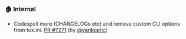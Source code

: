 ### 🏠 Internal

- Codespell more (CHANGELOGs etc) and remove custom CLI options from tox.ini.  [PR #7271](https://github.com/datalad/datalad/pull/7271) (by [@yarikoptic](https://github.com/yarikoptic))
